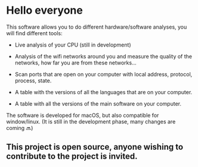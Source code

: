 
# Hello everyone

This software allows you to do different hardware/software analyses, you will find different tools:

- Live analysis of your CPU (still in development)

- Analysis of the wifi networks around you and measure the quality of the networks, how far you are from these networks...

- Scan ports that are open on your computer with local address, protocol, process, state.

- A table with the versions of all the languages that are on your computer.

- A table with all the versions of the main software on your computer.


The software is developed for macOS, but also compatible for window/linux.
(It is still in the development phase, many changes are coming 🔜)

## This project is open source, anyone wishing to contribute to the project is invited.

